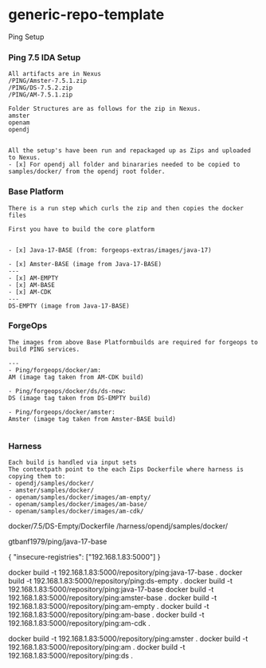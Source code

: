 # generic-repo-template
Ping Setup
### Ping 7.5 IDA Setup
```
All artifacts are in Nexus
/PING/Amster-7.5.1.zip
/PING/DS-7.5.2.zip
/PING/AM-7.5.1.zip

Folder Structures are as follows for the zip in Nexus.
amster
openam
opendj


All the setup's have been run and repackaged up as Zips and uploaded to Nexus.
- [x] For opendj all folder and binararies needed to be copied to samples/docker/ from the opendj root folder.
```

### Base Platform
```
There is a run step which curls the zip and then copies the docker files

First you have to build the core platform


- [x] Java-17-BASE (from: forgeops-extras/images/java-17)
      
- [x] Amster-BASE (image from Java-17-BASE)
---
- [x] AM-EMPTY 
- [x] AM-BASE
- [x] AM-CDK
---
DS-EMPTY (image from Java-17-BASE)

```

### ForgeOps
```
The images from above Base Platformbuilds are required for forgeops to build PING services.

---
- Ping/forgeops/docker/am:
AM (image tag taken from AM-CDK build)

- Ping/forgeops/docker/ds/ds-new:
DS (image tag taken from DS-EMPTY build)

- Ping/forgeops/docker/amster:
Amster (image tag taken from Amster-BASE build)


```

### Harness
```
Each build is handled via input sets
The contextpath point to the each Zips Dockerfile where harness is copying them to:
- opendj/samples/docker/
- amster/samples/docker/
- openam/samples/docker/images/am-empty/
- openam/samples/docker/images/am-base/
- openam/samples/docker/images/am-cdk/
```


docker/7.5/DS-Empty/Dockerfile /harness/opendj/samples/docker/

gtbanf1979/ping/java-17-base

{
  "insecure-registries":
    ["192.168.1.83:5000"]
}

docker build -t 192.168.1.83:5000/repository/ping:java-17-base .
docker build -t 192.168.1.83:5000/repository/ping:ds-empty .
docker build -t 192.168.1.83:5000/repository/ping:java-17-base
docker build -t 192.168.1.83:5000/repository/ping:amster-base .
docker build -t 192.168.1.83:5000/repository/ping:am-empty .
docker build -t 192.168.1.83:5000/repository/ping:am-base .
docker build -t 192.168.1.83:5000/repository/ping:am-cdk .

docker build -t 192.168.1.83:5000/repository/ping:amster .
docker build -t 192.168.1.83:5000/repository/ping:am .
docker build -t 192.168.1.83:5000/repository/ping:ds .
